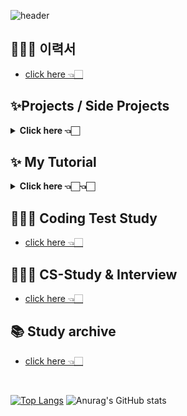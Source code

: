 ![header](https://capsule-render.vercel.app/api?type=transparent&color=auto&height=100&section=header&text=Soobin%20Jung&fontSize=60)

<!-- ![Anurag's GitHub stats](https://github-readme-stats.vercel.app/api?username=SoobinJung1013&show_icons=true&theme=radical) -->
<!-- [![Top Langs](https://github-readme-stats.vercel.app/api/top-langs/?username=SoobinJung1013&layout=compact&theme=radical)](https://github.com/anuraghazra/github-readme-stats) -->


<!-- be cool & be polit <br/> -->

<!-- 냉정하고 정중하게 생각하고 행동하자 -->

<!--
**SoobinJung1013/SoobinJung1013** is a ✨ _special_ ✨ repository because its `README.md` (this file) appears on your GitHub profile.

Here are some ideas to get you started:

- 🔭 I’m currently working on ...
- 🌱 I’m currently learning ...
- 👯 I’m looking to collaborate on ...
- 🤔 I’m looking for help with ...
- 💬 Ask me about ...
- 📫 How to reach me: ...
- 😄 Pronouns: ...
- ⚡ Fun fact: ...
-->

<!--

![C](https://img.shields.io/badge/c-%2300599C.svg?style=for-the-badge&logo=c&logoColor=white)
![Java](https://img.shields.io/badge/java-%23ED8B00.svg?style=for-the-badge&logo=java&logoColor=white)
![JavaScript](https://img.shields.io/badge/javascript-%23323330.svg?style=for-the-badge&logo=javascript&logoColor=%23F7DF1E)
![HTML5](https://img.shields.io/badge/html5-%23E34F26.svg?style=for-the-badge&logo=html5&logoColor=white)
![Kotlin](https://img.shields.io/badge/kotlin-%230095D5.svg?style=for-the-badge&logo=kotlin&logoColor=white)
![Markdown](https://img.shields.io/badge/markdown-%23000000.svg?style=for-the-badge&logo=markdown&logoColor=white)
![Python](https://img.shields.io/badge/python-3670A0?style=for-the-badge&logo=python&logoColor=ffdd54)
![R](https://img.shields.io/badge/r-%23276DC3.svg?style=for-the-badge&logo=r&logoColor=white)

<br/><br/>

![Bootstrap](https://img.shields.io/badge/bootstrap-%23563D7C.svg?style=for-the-badge&logo=bootstrap&logoColor=white)
![Express.js](https://img.shields.io/badge/express.js-%23404d59.svg?style=for-the-badge&logo=express&logoColor=%2361DAFB)
![Insomnia](https://img.shields.io/badge/Insomnia-black?style=for-the-badge&logo=insomnia&logoColor=5849BE)
![JWT](https://img.shields.io/badge/JWT-black?style=for-the-badge&logo=JSON%20web%20tokens)
![Material UI](https://img.shields.io/badge/materialui-%230081CB.svg?style=for-the-badge&logo=material-ui&logoColor=white)
![NPM](https://img.shields.io/badge/NPM-%23000000.svg?style=for-the-badge&logo=npm&logoColor=white)
![NodeJS](https://img.shields.io/badge/node.js-6DA55F?style=for-the-badge&logo=node.js&logoColor=white)
![React](https://img.shields.io/badge/react-%2320232a.svg?style=for-the-badge&logo=react&logoColor=%2361DAFB)
![SASS](https://img.shields.io/badge/SASS-hotpink.svg?style=for-the-badge&logo=SASS&logoColor=white)
![Spring](https://img.shields.io/badge/spring-%236DB33F.svg?style=for-the-badge&logo=spring&logoColor=white)
![Thymeleaf](https://img.shields.io/badge/Thymeleaf-%23005C0F.svg?style=for-the-badge&logo=Thymeleaf&logoColor=white)
![Yarn](https://img.shields.io/badge/yarn-%232C8EBB.svg?style=for-the-badge&logo=yarn&logoColor=white)

<br/><br/>

![Eclipse](https://img.shields.io/badge/Eclipse-FE7A16.svg?style=for-the-badge&logo=Eclipse&logoColor=white)
![IntelliJ IDEA](https://img.shields.io/badge/IntelliJIDEA-000000.svg?style=for-the-badge&logo=intellij-idea&logoColor=white)
![Jupyter Notebook](https://img.shields.io/badge/jupyter-%23FA0F00.svg?style=for-the-badge&logo=jupyter&logoColor=white)
![Vim](https://img.shields.io/badge/VIM-%2311AB00.svg?style=for-the-badge&logo=vim&logoColor=white)
![Sublime Text](https://img.shields.io/badge/sublime_text-%23575757.svg?style=for-the-badge&logo=sublime-text&logoColor=important)
![Visual Studio](https://img.shields.io/badge/Visual%20Studio-5C2D91.svg?style=for-the-badge&logo=visual-studio&logoColor=white)

<br/><br/>

![Git](https://img.shields.io/badge/git-%23F05033.svg?style=for-the-badge&logo=git&logoColor=white)
![GitLab](https://img.shields.io/badge/gitlab-%23181717.svg?style=for-the-badge&logo=gitlab&logoColor=white)
![GitHub](https://img.shields.io/badge/github-%23121011.svg?style=for-the-badge&logo=github&logoColor=white)

<br/><br/>

![Gmail](https://img.shields.io/badge/Gmail-D14836?style=for-the-badge&logo=gmail&logoColor=white)
![Instagram](https://img.shields.io/badge/<handle>-%23E4405F.svg?style=for-the-badge&logo=Instagram&logoColor=white)
![LinkedIn](https://img.shields.io/badge/linkedin-%230077B5.svg?style=for-the-badge&logo=linkedin&logoColor=white)
![Medium](https://img.shields.io/badge/Medium-%23000000.svg?style=for-the-badge&logo=Medium&logoColor=white)
![Slack](https://img.shields.io/badge/Slack-4A154B?style=for-the-badge&logo=slack&logoColor=white)

-->

## 👩🏻‍💼 이력서

- [click here 👈🏻](https://soobin-is-the-best.notion.site/Soobin-Jung-6cdc8b1db97143f680502431d1b500fa)

## ✨Projects / Side Projects

  <details markdown="1">
  <summary><strong> Click here 👈🏻 </strong></summary>

| num |      주제       |                               링크                               |
| :-: | :-------------: | :--------------------------------------------------------------: |
|  1  |    Blooming     | [go](https://github.com/SiliconValleyInternship-Lambda/Blooming) |
|  2  | BigDataPipeline |                                [GCP, ci/cd, k8s, docker, etl](https://github.com/SoobinJung1013/BigDataPipeline)                                |
|  3  |       MES       |                                [react. figma](https://github.com/SoobinJung1013/MES)                                |
|  4  |        나에게 맞는 전시회 찾기        |             [nest](https://github.com/AkchakPeople/MuseumAkchak)                      |
|  5  |       이정은 정수빈 SP        |             [spring](https://github.com/BlueberrySJ)                     |

  </details>
  
## ✨ My Tutorial

  <details markdown="1">
  <summary><strong> Click here 👈🏻👈🏻 </strong></summary>

| num |        주제        |                              요약/설명                              |                                Link                                 |
| :-: | :----------------: | :-----------------------------------------------------------------: | :-----------------------------------------------------------------: |
|  1  |     Java Basic     |                     Java 기초 Baseball Game                     |  [go](https://github.com/SoobinJung1013/BaseballGame)    |
|  2  | Java TDD Practice |   TDD로 거스름돈 반환 프로젝트 만들어보기    |        [go](https://github.com/SoobinJung1013/JavaTDDPractice)         |
|  3  | Spring web project |           | [go](https://github.com/SoobinJung1013/spring_web_project_tutorial) |
|  4  |  Node.js Express   |         API server             | [go](https://github.com/SoobinJung1013/nodejs_express_tutorial)|
|  5  |       Docker       |             도커세팅           | go  |
|  6  |       Kubernetes       |            k8s minikube Basic 튜토리얼              | go  |
|  7  |     Circle CI      |                        ci/cd baisc tutorial                         |       go          |
|  8  |        GCP         | GCP 주요 기능들 사용 Tutorial (간단한 실시간 데이터 처리 프로젝트 ) |                                 go                                  |
|  9  |     Big Query      |                      Big Query 개념 튜토리얼                   |            go                  |
| 10  |       React        |                           React 내가 했던거                     |       go        |

  </details>

## 👩🏻‍💻 Coding Test Study

- [click here 👈🏻](https://github.com/SoobinJung1013/coding_test_study)

## 👩🏻‍💻 CS-Study & Interview

- [click here 👈🏻](https://github.com/SoobinJung1013/cs-study)
<!-- 
## 📖 Book

- [click here 👈🏻](https://github.com/SoobinJung1013/book) -->

## 📚 Study archive

- [click here 👈🏻](https://github.com/SoobinJung1013/study_archive)
<br/>

[![Top Langs](https://github-readme-stats.vercel.app/api/top-langs/?username=SoobinJung1013&layout=compact&theme=dark)](https://github.com/anuraghazra/github-readme-stats) <t/>
![Anurag's GitHub stats](https://github-readme-stats.vercel.app/api?username=SoobinJung1013&show_icons=true&theme=dark&hide_title=true&hide=issues)
